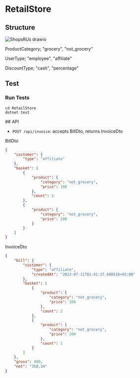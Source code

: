 # RetailStore

## Structure

![ShopsRUs drawio](https://github.com/ybalcin/RetailStore/assets/47143192/72f18b3c-9a82-4f29-ba3d-8c853f2a427c)

ProductCategory;
"grocery",
"not_grocery"

UserType;
"employee",
"affiliate"

DiscountType;
"cash",
"percentage"

## Test

### Run Tests
```shell
cd RetailStore
dotnet test
```

## API

* `POST /api/invoice`: accepts BillDto, returns InvoiceDto

BillDto
```json
{
    "customer": {
        "type": "affiliate"
    },
    "basket": [
        {
            "product": {
                "category": "not_grocery",
                "price": 100
            },
            "count": 2
        },
        {
            "product": {
                "category": "not_grocery",
                "price": 200
            }
        }
    ]
}
```

InvoiceDto
```json
{
    "bill": {
        "customer": {
            "type": "affiliate",
            "createdAt": "2023-07-11T01:41:37.686516+03:00"
        },
        "basket": [
            {
                "product": {
                    "category": "not_grocery",
                    "price": 100
                },
                "count": 2
            },
            {
                "product": {
                    "category": "not_grocery",
                    "price": 200
                },
                "count": 1
            }
        ]
    },
    "gross": 400,
    "net": "358,34"
}
```
